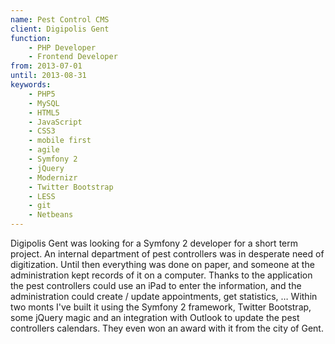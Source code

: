 ```yaml
---
name: Pest Control CMS
client: Digipolis Gent
function:
    - PHP Developer
    - Frontend Developer
from: 2013-07-01
until: 2013-08-31
keywords:
    - PHP5
    - MySQL
    - HTML5
    - JavaScript
    - CSS3
    - mobile first
    - agile
    - Symfony 2
    - jQuery
    - Modernizr
    - Twitter Bootstrap
    - LESS
    - git
    - Netbeans
---
```

Digipolis Gent was looking for a Symfony 2 developer for a short term project.
An internal department of pest controllers was in desperate need of digitization.
Until then everything was done on paper, and someone at the administration kept
records of it on a computer. Thanks to the application the pest controllers could use an
iPad to enter the information, and the administration could create / update appointments,
get statistics, … Within two monts I've built it using the Symfony 2 framework,
Twitter Bootstrap, some jQuery magic and an integration with Outlook to update the pest
controllers calendars. They even won an award with it from the city of Gent.
